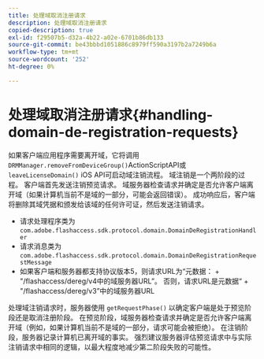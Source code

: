 ```yaml
---
title: 处理域取消注册请求
description: 处理域取消注册请求
copied-description: true
exl-id: f29507b5-d32a-4b22-a02e-6701b86db133
source-git-commit: be43bbbd1051886c8979ff590a3197b2a7249b6a
workflow-type: tm+mt
source-wordcount: '252'
ht-degree: 0%

---
```


# 处理域取消注册请求{#handling-domain-de-registration-requests}

如果客户端应用程序需要离开域，它将调用 `DRMManager.removeFromDeviceGroup()`ActionScriptAPI或 `leaveLicenseDomain()` iOS API可启动域注销流程。 域注销是一个两阶段的过程。 客户端首先发送注销预览请求。 域服务器检查请求并确定是否允许客户端离开域（如果计算机当前不是域的一部分，可能会返回错误）。 成功响应后，客户端将删除其域凭据和颁发给该域的任何许可证，然后发送注销请求。

* 请求处理程序类为 `com.adobe.flashaccess.sdk.protocol.domain.DomainDeRegistrationHandler`
* 请求消息类为 `com.adobe.flashaccess.sdk.protocol.domain.DomainDeRegistrationRequestMessage`
* 如果客户端和服务器都支持协议版本5，则请求URL为“元数据： + &quot;/flashaccess/dereg/v4中的域服务器URL”。 否则，请求URL是元数据“ + &quot;/flashaccess/dereg/v3”中的域服务器URL

处理域注销请求时，服务器使用 `getRequestPhase()` 以确定客户端是处于预览阶段还是取消注册阶段。 在预览阶段，域服务器检查请求并确定是否允许客户端离开域（例如，如果计算机当前不是域的一部分，请求可能会被拒绝）。 在注销阶段，服务器记录计算机已离开域的事实。 强烈建议服务器评估预览请求中与实际注销请求中相同的逻辑，以最大程度地减少第二阶段失败的可能性。
